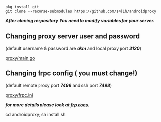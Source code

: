 ```
pkg install git
git clone --recurse-submodules https://github.com/s4l1h/androidproxy
```

***After cloning respository You need to modify variables for your server.***

## Changing proxy server user and password 
(default username & password are ***akm*** and local proxy port ***3120***)

[proxy/main.go](https://github.com/s4l1h/androidproxy/blob/master/proxy/main.go#L15)

## Changing frpc config ( you must change!)
(default remote proxy port ***7499*** and ssh port ***7498***)

[proxy/frpc.ini](https://github.com/s4l1h/androidproxy/blob/master/frpc.ini#L2,L4)


***for more details please look at [frp docs](https://github.com/fatedier/frp).***

cd androidproxy; sh install.sh

